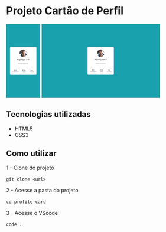 # Projeto Cartão de Perfil

<img src="./design/design-mobile.png" alt="Design mobile" height="200px">
<img src="./design/design-desktop.png" alt="Design desktop" height="200px">

## Tecnologias utilizadas
- HTML5
- CSS3

## Como utilizar

1 - Clone do projeto
```
git clone <url>
```
2 - Acesse a pasta do projeto
```
cd profile-card
```
3 - Acesse o VScode
```
code .
